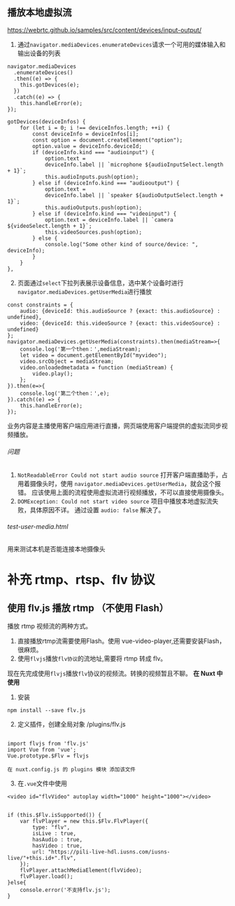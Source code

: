 ## 播放本地虚拟流
https://webrtc.github.io/samples/src/content/devices/input-output/
1. 通过`navigator.mediaDevices.enumerateDevices`请求一个可用的媒体输入和输出设备的列表
```
navigator.mediaDevices
  .enumerateDevices()
  .then((e) => {
    this.gotDevices(e);
  })
  .catch((e) => {
    this.handleError(e);
});
```

```
gotDevices(deviceInfos) {
    for (let i = 0; i !== deviceInfos.length; ++i) {
        const deviceInfo = deviceInfos[i];
        const option = document.createElement("option");
        option.value = deviceInfo.deviceId;
        if (deviceInfo.kind === "audioinput") {
            option.text =
            deviceInfo.label || `microphone ${audioInputSelect.length + 1}`;
            this.audioInputs.push(option);
        } else if (deviceInfo.kind === "audiooutput") {
            option.text =
            deviceInfo.label || `speaker ${audioOutputSelect.length + 1}`;
            this.audioOutputs.push(option);
        } else if (deviceInfo.kind === "videoinput") {
            option.text = deviceInfo.label || `camera ${videoSelect.length + 1}`;
            this.videoSources.push(option);
        } else {
            console.log("Some other kind of source/device: ", deviceInfo);
        }
    }
},
```

2. 页面通过`select`下拉列表展示设备信息，选中某个设备时进行 `navigator.mediaDevices.getUserMedia`进行播放

```
const constraints = {
    audio: {deviceId: this.audioSource ? {exact: this.audioSource} : undefined},
    video: {deviceId: this.videoSource ? {exact: this.videoSource} : undefined}
};
navigator.mediaDevices.getUserMedia(constraints).then(mediaStream=>{
    console.log('第一个then：',mediaStream);
    let video = document.getElementById("myvideo");
    video.srcObject = mediaStream;
    video.onloadedmetadata = function (mediaStream) {
        video.play();
    };
}).then(e=>{
    console.log('第二个then：',e);
}).catch((e) => {
    this.handleError(e);
});
```

业务内容是主播使用客户端应用进行直播，网页端使用客户端提供的虚拟流同步视频播放。
###### 问题
1. `NotReadableError Could not start audio source`
打开客户端直播助手，占用着摄像头时，使用 `navigator.mediaDevices.getUserMedia`，就会这个报错。
应该使用上面的流程使用虚拟流进行视频播放，不可以直接使用摄像头。
2. `DOMException: Could not start video source`
项目中播放本地虚拟流失败，具体原因不详。
通过设置 `audio: false` 解决了。

###### test-user-media.html 
用来测试本机是否能连接本地摄像头



# 补充 rtmp、rtsp、flv 协议

## 使用 flv.js 播放 rtmp （不使用 Flash）
播放 rtmp 视频流的两种方式。
1. 直接播放rtmp流需要使用Flash。使用 vue-video-player,还需要安装Flash，很麻烦。
2. 使用`flvjs`播放`flv协议`的流地址,需要将 rtmp 转成 flv。

现在先完成使用`flvjs`播放`flv`协议的视频流。转换的视频暂且不聊。
**在 Nuxt 中使用**

1. 安装
```
npm install --save flv.js
```
2. 定义插件，创建全局对象
/plugins/flv.js
```

import flvjs from 'flv.js'
import Vue from 'vue';
Vue.prototype.$Flv = flvjs

在 nuxt.config.js 的 plugins 模块 添加该文件
```
3. 在`.vue`文件中使用
```
<video id="flvVideo" autoplay width="1000" height="1000"></video>


if (this.$Flv.isSupported()) {
    var flvPlayer = new this.$Flv.FlvPlayer({
        type: "flv",
        isLive : true,
        hasAudio : true,
        hasVideo : true,
        url: "https://pili-live-hdl.iusns.com/iusns-live/"+this.id+".flv",
    });
    flvPlayer.attachMediaElement(flvVideo);
    flvPlayer.load();
}else{
    console.error('不支持flv.js');
}
```